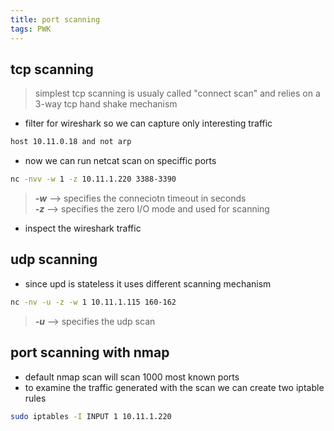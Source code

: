```yaml
---
title: port scanning
tags: PWK
---
```


## tcp scanning

> simplest tcp scanning is usualy called "connect scan" and relies on a 3-way tcp hand shake mechanism

- filter for wireshark so we can capture only interesting traffic


```bash
host 10.11.0.18 and not arp
```

- now we can run netcat scan on speciffic ports

```bash
nc -nvv -w 1 -z 10.11.1.220 3388-3390
```
> ***-w*** --> specifies the conneciotn timeout in seconds  
> ***-z*** --> specifies the zero I/O mode and used for scanning

- inspect the wireshark traffic

## udp scanning

- since upd is stateless it uses different scanning mechanism

```bash
nc -nv -u -z -w 1 10.11.1.115 160-162
```

> ***-u*** --> specifies the udp scan

## port scanning with nmap

- default nmap scan will scan 1000 most known ports
- to examine the traffic generated with the scan we can create two iptable rules

```bash
sudo iptables -I INPUT 1 10.11.1.220
```
